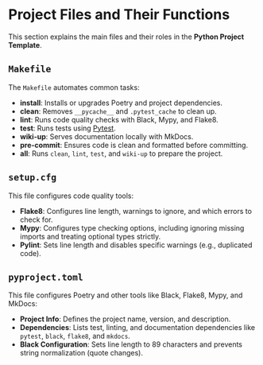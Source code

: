 # Project Files and Their Functions

This section explains the main files and their roles in the **Python Project Template**.

## `Makefile`

The `Makefile` automates common tasks:

- **install**: Installs or upgrades Poetry and project dependencies.
- **clean**: Removes `__pycache__` and `.pytest_cache` to clean up.
- **lint**: Runs code quality checks with Black, Mypy, and Flake8.
- **test**: Runs tests using [Pytest](https://docs.pytest.org/en/stable/).
- **wiki-up**: Serves documentation locally with MkDocs.
- **pre-commit**: Ensures code is clean and formatted before committing.
- **all**: Runs `clean`, `lint`, `test`, and `wiki-up` to prepare the project.

## `setup.cfg`

This file configures code quality tools:

- **Flake8**: Configures line length, warnings to ignore, and which errors to check for.
- **Mypy**: Configures type checking options, including ignoring missing imports and treating optional types strictly.
- **Pylint**: Sets line length and disables specific warnings (e.g., duplicated code).

## `pyproject.toml`

This file configures Poetry and other tools like Black, Flake8, Mypy, and MkDocs:

- **Project Info**: Defines the project name, version, and description.
- **Dependencies**: Lists test, linting, and documentation dependencies like `pytest`, `black`, `flake8`, and `mkdocs`.
- **Black Configuration**: Sets line length to 89 characters and prevents string normalization (quote changes).
